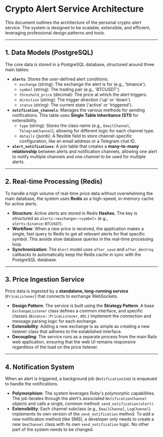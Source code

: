 # Crypto Alert Service Architecture

This document outlines the architecture of the personal crypto-alert service. The system is designed to be scalable, extensible, and efficient, leveraging professional design patterns and tools.

---

## 1. Data Models (PostgreSQL)

The core data is stored in a PostgreSQL database, structured around three main tables:

* **`alerts`**: Stores the user-defined alert conditions.
    * `exchange` (string): The exchange the alert is for (e.g., 'binance').
    * `symbol` (string): The trading pair (e.g., 'BTCUSDT').
    * `threshold_price` (decimal): The price at which the alert triggers.
    * `direction` (string): The trigger direction ('up' or 'down').
    * `status` (string): The current state ('active' or 'triggered').
* **`notification_channels`**: Manages the various methods for sending notifications. This table uses **Single Table Inheritance (STI)** for extensibility.
    * `type` (string): Stores the class name (e.g., `EmailChannel`, `TelegramChannel`), allowing for different logic for each channel type.
    * `details` (jsonb): A flexible field to store channel-specific configuration, like an email address or a Telegram chat ID.
* **`alert_notifications`**: A join table that creates a **many-to-many relationship** between alerts and notification channels, allowing one alert to notify multiple channels and one channel to be used for multiple alerts.

---

## 2. Real-time Processing (Redis)

To handle a high volume of real-time price data without overwhelming the main database, the system uses **Redis** as a high-speed, in-memory cache for active alerts.

* **Structure**: Active alerts are stored in Redis **Hashes**. The key is structured as `alerts:<exchange>:<symbol>` (e.g., `alerts:binance:BTCUSDT`).
* **Workflow**: When a new price is received, the application makes a single, fast query to Redis to get all relevant alerts for that specific symbol. This avoids slow database queries in the real-time processing loop.
* **Synchronization**: The `Alert` model uses `after_save` and `after_destroy` callbacks to automatically keep the Redis cache in sync with the PostgreSQL database.

---

## 3. Price Ingestion Service

Price data is ingested by a **standalone, long-running service** (`PriceListener`) that connects to exchange WebSockets.

* **Design Pattern**: The service is built using the **Strategy Pattern**. A base `ExchangeListener` class defines a common interface, and specific classes (`Binance::PriceListener`, etc.) implement the connection and message parsing logic for each exchange.
* **Extensibility**: Adding a new exchange is as simple as creating a new listener class that adheres to the established interface.
* **Decoupling**: The service runs as a separate process from the main Rails web application, ensuring that the web UI remains responsive regardless of the load on the price listener.

---

## 4. Notification System

When an alert is triggered, a background job (`NotificationJob`) is enqueued to handle the notifications.

* **Polymorphism**: The system leverages Ruby's polymorphic capabilities. The job iterates through the alert's associated `NotificationChannel` objects and calls a single, common method: `send_notification(alert)`.
* **Extensibility**: Each channel subclass (e.g., `EmailChannel`, `LogChannel`) implements its own version of the `send_notification` method. To add a new notification method (like SMS), a developer only needs to create a new `SmsChannel` class with its own `send_notification` logic. No other part of the system needs to be changed.